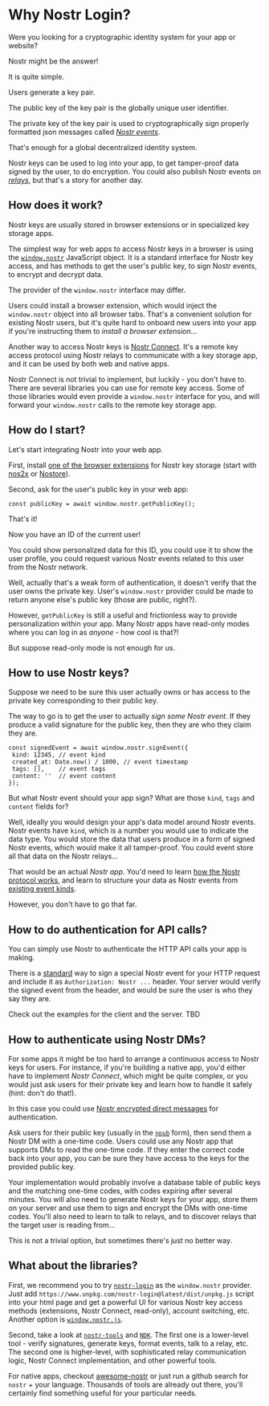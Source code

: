# Why Nostr Login?

Were you looking for a cryptographic identity system for your app or website? 

Nostr might be the answer!

It is quite simple.

Users generate a key pair.

The public key of the key pair is the globally unique user identifier. 

The private key of the key pair is used to cryptographically sign properly formatted json messages called [*Nostr events*](https://github.com/nostr-protocol/nips/blob/master/01.md#events-and-signatures). 

That's enough for a global decentralized identity system.

Nostr keys can be used to log into your app, to get tamper-proof data signed by the user, to do encryption. You could also publish Nostr events on [*relays*](https://github.com/nostr-protocol/nips/blob/master/01.md#communication-between-clients-and-relays), but that's a story for another day.

## How does it work?

Nostr keys are usually stored in browser extensions or in specialized key storage apps. 

The simplest way for web apps to access Nostr keys in a browser is using the [`window.nostr`](https://github.com/nostr-protocol/nips/blob/master/07.md) JavaScript object. It is a standard interface for Nostr key access, and has methods to get the user's public key, to sign Nostr events, to encrypt and decrypt data.

The provider of the `window.nostr` interface may differ.

Users could install a browser extension, which would inject the `window.nostr` object into all browser tabs. That's a convenient solution for existing Nostr users, but it's quite hard to onboard new users into your app if you're instructing them to *install a browser extension*...

Another way to access Nostr keys is [Nostr Connect](https://github.com/nostr-protocol/nips/blob/master/46.md). It's a remote key access protocol using Nostr relays to communicate with a key storage app, and it can be used by both web and native apps.

Nostr Connect is not trivial to implement, but luckily - you don't have to. There are several libraries you can use for remote key access. Some of those libraries would even provide a `window.nostr` interface for you, and will forward your `window.nostr` calls to the remote key storage app.

## How do I start?

Let's start integrating Nostr into your web app.

First, install [one of the browser extensions](https://github.com/aljazceru/awesome-nostr#nip-07-browser-extensions) for Nostr key storage (start with [nos2x](https://chromewebstore.google.com/detail/nos2x/kpgefcfmnafjgpblomihpgmejjdanjjp) or [Nostore](https://apps.apple.com/us/app/nostore/id1666553677)).

Second, ask for the user's public key in your web app:

```
const publicKey = await window.nostr.getPublicKey();
```

That's it! 

Now you have an ID of the current user! 

You could show personalized data for this ID, you could use it to show the user profile, you could request various Nostr events related to this user from the Nostr network. 

Well, actually that's a weak form of authentication, it doesn't verify that the user owns the private key. User's `window.nostr` provider could be made to return anyone else's public key (those are public, right?). 

However, `getPublicKey` is still a useful and frictionless way to provide personalization within your app. Many Nostr apps have read-only modes where you can log in as *anyone* - how cool is that?!

But suppose read-only mode is not enough for us.

## How to use Nostr keys?

Suppose we need to be sure this user actually owns or has access to the private key corresponding to their public key. 

The way to go is to get the user to actually *sign some Nostr event*. If they produce a valid signature for the public key, then they are who they claim they are.

```
const signedEvent = await window.nostr.signEvent({
 kind: 12345, // event kind 
 created_at: Date.now() / 1000, // event timestamp
 tags: [],    // event tags
 content: ''  // event content
});
```

But what Nostr event should your app sign? What are those `kind`, `tags` and `content` fields for?

Well, ideally you would design your app's data model around Nostr events. Nostr events have `kind`, which is a number you would use to indicate the data type. You would store the data that users produce in a form of signed Nostr events, which would make it all tamper-proof. You could event store all that data on the Nostr relays...

That would be an actual *Nostr app*. You'd need to learn [how the Nostr protocol works](https://github.com/nostr-protocol/nips/blob/master/01.md), and learn to structure your data as Nostr events from [existing event kinds](https://github.com/nostr-protocol/nips/tree/master#event-kinds). 

However, you don't have to go that far.

## How to do authentication for API calls?

You can simply use Nostr to authenticate the HTTP API calls your app is making.

There is a [standard](https://github.com/nostr-protocol/nips/blob/master/98.md) way to sign a special Nostr event for your HTTP request and include it as `Authorization: Nostr ...` header. Your server would verify the signed event from the header, and would be sure the user is who they say they are.

Check out the examples for the client and the server. TBD

## How to authenticate using Nostr DMs? 

For some apps it might be too hard to arrange a continuous access to Nostr keys for users. For instance, if you're building a native app, you'd either have to implement *Nostr Connect*, which might be quite complex, or you would just ask users for their private key and learn how to handle it safely (hint: don't do that!).

In this case you could use [Nostr encrypted direct messages](https://github.com/nostr-protocol/nips/blob/master/04.md) for authentication.

Ask users for their public key (usually in the [`npub`](https://github.com/nostr-protocol/nips/blob/master/19.md) form), then send them a Nostr DM with a one-time code. Users could use any Nostr app that supports DMs to read the one-time code. If they enter the correct code back into your app, you can be sure they have access to the keys for the provided public key.

Your implementation would probably involve a database table of public keys and the matching one-time codes, with codes expiring after several minutes. You will also need to generate Nostr keys for your app, store them on your server and use them to sign and encrypt the DMs with one-time codes. You'll also need to learn to talk to relays, and to discover relays that the target user is reading from...

This is not a trivial option, but sometimes there's just no better way.

## What about the libraries?

First, we recommend you to try [`nostr-login`](https://github.com/nostrband/nostr-login) as the `window.nostr` provider. Just add `https://www.unpkg.com/nostr-login@latest/dist/unpkg.js` script into your html page and get a powerful UI for various Nostr key access methods (extensions, Nostr Connect, read-only), account switching, etc. Another option is [`window.nostr.js`](https://github.com/fiatjaf/window.nostr.js).

Second, take a look at [`nostr-tools`](https://github.com/nbd-wtf/nostr-tools/) and [`NDK`](https://github.com/nostr-dev-kit/ndk). The first one is a lower-level tool - verify signatures, generate keys, format events, talk to a relay, etc. The second one is higher-level, with sophisticated relay communication logic, Nostr Connect implementation, and other powerful tools.

For native apps, checkout [awesome-nostr](https://github.com/aljazceru/awesome-nostr) or just run a github search for `nostr` + your language. Thousands of tools are already out there, you'll certainly find something useful for your particular needs. 


